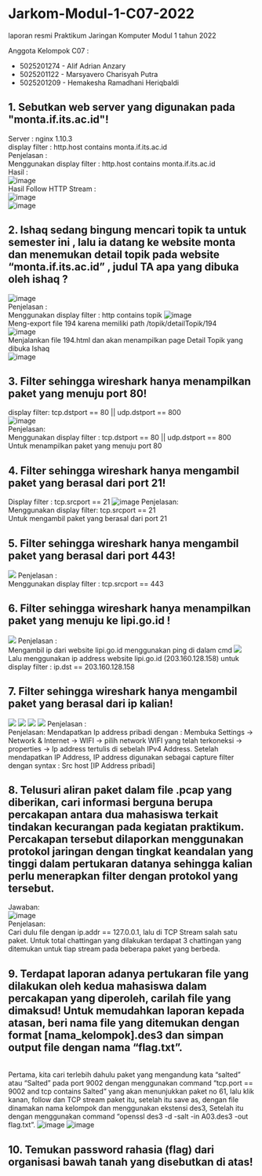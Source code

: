 # Jarkom-Modul-1-C07-2022

laporan resmi Praktikum Jaringan Komputer Modul 1 tahun 2022

Anggota Kelompok C07 :
* 5025201274 - Alif Adrian Anzary
* 5025201122 - Marsyavero Charisyah Putra
* 5025201209 - Hemakesha Ramadhani Heriqbaldi

## 1. Sebutkan web server yang digunakan pada "monta.if.its.ac.id"! 
Server : nginx 1.10.3 <br>
display filter : http.host contains monta.if.its.ac.id <br>
Penjelasan : <br>
Menggunakan display filter : http.host contains monta.if.its.ac.id <br>
Hasil : <br>
![image](https://user-images.githubusercontent.com/78362238/192098540-496fdc1c-1162-4211-afe9-fd997b286ddf.png)
<br>Hasil Follow HTTP Stream :<br>
![image](https://user-images.githubusercontent.com/78362238/192098559-e01943c3-92ab-4bde-8ad7-329879591de6.png)
<br>
![image](https://user-images.githubusercontent.com/78362238/192098580-0be3cafc-bc3f-4787-a18d-3d5405e9cb76.png)


## 2. Ishaq sedang bingung mencari topik ta untuk semester ini , lalu ia datang ke website monta dan menemukan detail topik pada website “monta.if.its.ac.id” , judul TA apa yang dibuka oleh ishaq ?
![image](https://user-images.githubusercontent.com/72655925/192095040-bbaf9641-ebef-4317-8987-0e6e457d4572.png)
<br>Penjelasan :
<br>Menggunakan display filter : http contains topik
![image](https://user-images.githubusercontent.com/72655925/192094790-4ae8ef76-e436-4cde-9ffc-74f57222f294.png)
<br>Meng-export file 194 karena memiliki path /topik/detailTopik/194<br>
![image](https://user-images.githubusercontent.com/72655925/192094987-61c34bb8-585b-4e4a-888c-396637ce61af.png)
<br>Menjalankan file 194.html dan akan menampilkan page Detail Topik yang dibuka Ishaq<br>
![image](https://user-images.githubusercontent.com/72655925/192095040-bbaf9641-ebef-4317-8987-0e6e457d4572.png)


## 3. Filter sehingga wireshark hanya menampilkan paket yang menuju port 80!
display filter: tcp.dstport == 80 || udp.dstport == 800<br>
![image](https://user-images.githubusercontent.com/78362238/192098886-e6f80b1b-aa98-4b5c-ba39-cb46bcc37de6.png)
<br>
Penjelasan: <br>
Menggunakan display filter : tcp.dstport == 80 || udp.dstport == 800 <br>
Untuk menampilkan paket yang menuju port 80


## 4. Filter sehingga wireshark hanya mengambil paket yang berasal dari port 21!
Display filter : tcp.srcport == 21
![image](https://user-images.githubusercontent.com/78362238/192099107-33657ea7-9675-4d6e-a4be-636fee50989b.png)
Penjelasan: <br>
Menggunakan display filter: tcp.srcport == 21 <br>
Untuk mengambil paket yang berasal dari port 21


## 5. Filter sehingga wireshark hanya mengambil paket yang berasal dari port 443!
<img src="img/5-1.png">
Penjelasan :
<br>
Menggunakan display filter : tcp.srcport == 443


## 6. Filter sehingga wireshark hanya menampilkan paket yang menuju ke lipi.go.id !

<img src="img/6-1.png">
Penjelasan :
<br>
Mengambil ip dari website lipi.go.id menggunakan ping di dalam cmd
<img src="img/6-2.png">
Lalu menggunakan ip address website lipi.go.id (203.160.128.158) untuk display filter : ip.dst == 203.160.128.158

## 7. Filter sehingga wireshark hanya mengambil paket yang berasal dari ip kalian!
<img src="img/7-1.png">
<img src="img/7-2.png">
<img src="img/7-3.png">
<img src="img/7-4.png">
Penjelasan :
<br>
Penjelasan:
Mendapatkan Ip address pribadi dengan :
Membuka Settings -> Network & Internet -> WIFI -> pilih network WIFI yang telah terkoneksi -> properties -> Ip address tertulis di sebelah IPv4 Address. Setelah mendapatkan IP Address, IP address digunakan sebagai capture filter dengan syntax : Src host [IP Address pribadi]



## 8. Telusuri aliran paket dalam file .pcap yang diberikan, cari informasi berguna berupa percakapan antara dua mahasiswa terkait tindakan kecurangan pada kegiatan praktikum. Percakapan tersebut dilaporkan menggunakan protokol jaringan dengan tingkat keandalan yang tinggi dalam pertukaran datanya sehingga kalian perlu menerapkan filter dengan protokol yang tersebut.
Jawaban:<br>
![image](https://user-images.githubusercontent.com/72655925/192096550-49c63410-7b90-4d7a-ba8f-db54481f4ebd.png)
<br>Penjelasan:
<br>Cari dulu file dengan ip.addr == 127.0.0.1, lalu di TCP Stream salah satu paket. Untuk total chattingan yang dilakukan terdapat 3 chattingan yang ditemukan untuk tiap stream pada beberapa paket yang berbeda.
## 9. Terdapat laporan adanya pertukaran file yang dilakukan oleh kedua mahasiswa dalam percakapan yang diperoleh, carilah file yang dimaksud! Untuk memudahkan laporan kepada atasan, beri nama file yang ditemukan dengan format [nama_kelompok].des3 dan simpan output file dengan nama “flag.txt”.
<br>Pertama, kita cari terlebih dahulu paket yang mengandung kata “salted” atau “Salted” pada port 9002 dengan menggunakan command “tcp.port == 9002 and tcp contains Salted” yang akan menunjukkan paket no 61, lalu klik kanan, follow dan TCP stream paket itu, setelah itu save as, dengan file dinamakan nama kelompok dan menggunakan ekstensi des3, Setelah itu dengan menggunakan command “openssl des3 -d -salt -in A03.des3 -out flag.txt”.
![image](https://user-images.githubusercontent.com/72655925/192102829-d12134b2-0d52-49e4-b7a8-8b418e123bcc.png)
![image](https://user-images.githubusercontent.com/72655925/192102873-86e9d663-74f6-447c-8b76-e594780d1cc3.png)
## 10. Temukan password rahasia (flag) dari organisasi bawah tanah yang disebutkan di atas!
